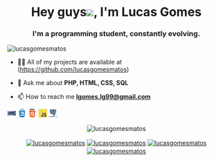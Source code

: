 
<h1 align="center">Hey guys<img src="https://raw.githubusercontent.com/kaueMarques/kaueMarques/master/hi.gif" width="30px">, I'm Lucas Gomes</h1>
<h3 align="center">I'm a programming student, constantly evolving.</h3>
<p align="left"> <img src="https://komarev.com/ghpvc/?username=lucasgomesmatos" alt="lucasgomesmatos" /> </p>


- 👨‍💻 All of my projects are available at (https://github.com/lucasgomesmatos)

- 💬 Ask me about **PHP, HTML, CSS, SQL**

- 📫 How to reach me **lgomes.lg99@gmail.com**

<p align="left">
<img src="https://github.com/devicons/devicon/blob/master/icons/php/php-original.svg" alt="php" width="20" height="20"/>
<img src="https://raw.githubusercontent.com/devicons/devicon/master/icons/css3/css3-plain-wordmark.svg" alt="css3"  width="20" height="20"/>
<img src="https://raw.githubusercontent.com/devicons/devicon/master/icons/html5/html5-original-wordmark.svg" alt="html5"  width="20" height="20"/>
<img src="https://raw.githubusercontent.com/devicons/devicon/master/icons/javascript/javascript-original.svg" alt="javascript" width="20" height="20"/>
<img src="https://raw.githubusercontent.com/devicons/devicon/master/icons/postgresql/postgresql-original-wordmark.svg" alt="postgresql" width="20" height="20"/>
</p>

<p align="center"><img src="https://github-readme-stats.vercel.app/api?username=lucasgomesmatos&show_icons=true" alt="lucasgomesmatos"/></p>

<p align="center">
<a href="#" target="blank"><img align="center" src="https://cdn.jsdelivr.net/npm/simple-icons@3.0.1/icons/twitter.svg" alt="lucasgomesmatos" height="20" width="20" /></a>
<a href="#" target="blank"><img align="center" src="https://cdn.jsdelivr.net/npm/simple-icons@3.0.1/icons/linkedin.svg" alt="lucasgomesmatos" height="20" width="20" /></a>
<a href="#" target="blank"><img align="center" src="https://cdn.jsdelivr.net/npm/simple-icons@3.0.1/icons/facebook.svg" alt="lucasgomesmatos" height="20" width="20" /></a>
<a href="#" target="blank"><img align="center" src="https://cdn.jsdelivr.net/npm/simple-icons@3.0.1/icons/instagram.svg" alt="lucasgomesmatos" height="20" width="20" /></a>
</p>
